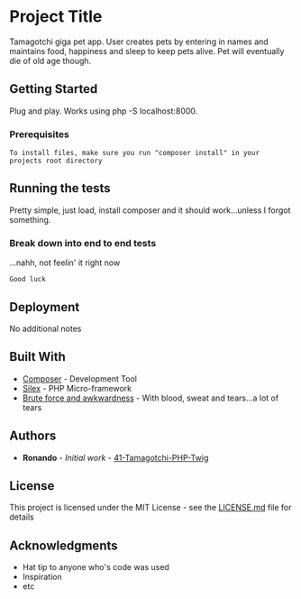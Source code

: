 # Project Title

Tamagotchi  giga pet app. User creates pets by entering in names and maintains food, happiness and sleep to keep pets alive. Pet will eventually die of old age though.

## Getting Started

Plug and play. Works using php -S localhost:8000.

### Prerequisites


```
To install files, make sure you run "composer install" in your projects root directory
```

## Running the tests

Pretty simple, just load, install composer and it should work...unless I forgot something.

### Break down into end to end tests

...nahh, not feelin' it right now

```
Good luck
```

## Deployment

No additional notes

## Built With

* [Composer](https://getcomposer.org/) - Development Tool
* [Silex](http://silex.sensiolabs.org/development) - PHP Micro-framework
* [Brute force and awkwardness](https://github.com/RonandoL) - With blood, sweat and tears...a lot of tears

## Authors

* **Ronando** - *Initial work* - [41-Tamagotchi-PHP-Twig](https://github.com/RonandoL/41-Tamagotchi-PHP-Twig)

## License

This project is licensed under the MIT License - see the [LICENSE.md](LICENSE.md) file for details

## Acknowledgments

* Hat tip to anyone who's code was used
* Inspiration
* etc
